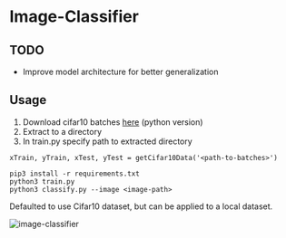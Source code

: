 # Image-Classifier

## TODO
* Improve model architecture for better generalization

## Usage
1. Download cifar10 batches [here](https://www.cs.toronto.edu/~kriz/cifar.html) (python version)
2. Extract to a directory
3. In train.py specify path to extracted directory
```
xTrain, yTrain, xTest, yTest = getCifar10Data('<path-to-batches>')
```
```
pip3 install -r requirements.txt
python3 train.py
python3 classify.py --image <image-path>
```

Defaulted to use Cifar10 dataset, but can be applied to a local dataset.

![image-classifier](https://user-images.githubusercontent.com/36581610/52970211-063d7700-3381-11e9-96fd-9d517f11267b.PNG)
